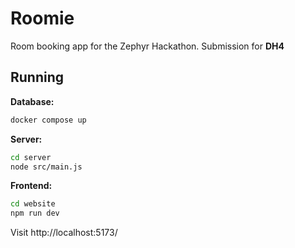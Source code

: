 # Roomie

Room booking app for the Zephyr Hackathon. 
Submission for **DH4**

## Running

**Database:**

```sh
docker compose up
```

**Server:**

```sh
cd server
node src/main.js
```

**Frontend:**

```sh
cd website
npm run dev
```

Visit http://localhost:5173/